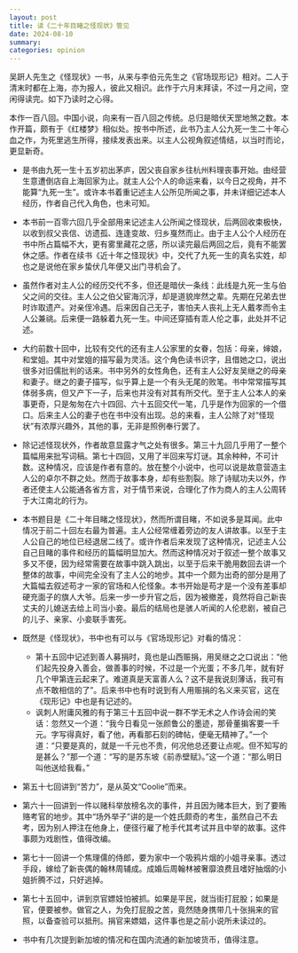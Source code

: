 ```yaml
---
layout: post
title: 读《二十年目睹之怪现状》管见
date: 2024-08-10
summary:
categories: opinion
---
```


吴趼人先生之《怪现状》一书，从来与李伯元先生之《官场现形记》相对。二人于清末时都在上海，亦为报人，彼此又相识。此作于六月末拜读，不过一月之间，空闲得读完。如下乃读时之心得。

本作一百八回。中国小说，向来有一百八回之传统。总归是暗伏天罡地煞之数。本作开篇，颇有于《红楼梦》相似处。按书中所述，此书乃主人公九死一生二十年心血之作，为死里逃生所得，接续发表出来。以主人公视角叙述情结，以当时而论，更显新奇。

- 是书由九死一生十五岁初出茅庐，因父丧自家乡往杭州料理丧事开始。由经营生意遭倒店自上海回家为止。就主人公个人的命运来看，以今日之视角，并不能算“九死一生”。或许本书着重记述主人公所见所闻之事，并未详细记述本人经历，作者自己代入角色，也未可知。
- 本书前一百零六回几乎全部用来记述主人公所闻之怪现状，后两回收束极快，以收到叔父丧信、访遗孤、连逢变故、归乡戛然而止。由于主人公个人经历在书中所占篇幅不大，更有雾里藏花之感，所以读完最后两回之后，竟有不能罢休之感。作者在续书《近十年之怪现状》中，交代了九死一生的真名实姓，却也之是说他在家乡蛰伏几年便又出门寻机会了。
- 虽然作者对主人公的经历交代不多，但还是暗伏一条线：此线是九死一生与伯父之间的交往。主人公之伯父宦海沉浮，却是道貌岸然之辈。先期在兄弟去世时诈取遗产。对亲侄冷遇。后来因自己无子，害怕夫人丧礼上无人戴孝而令主人公兼祧。后来便一路躲着九死一生。中间还穿插有乖人伦之事，此处并不记述。
- 大约前数十回中，比较有交代的还有主人公家里的女眷，包括：母亲，婶娘，和堂姐。其中对堂姐的描写最为灵活。这个角色读书识字，且借她之口，说出很多对旧儒批判的话来。书中另外的女性角色，还有主人公好友吴继之的母亲和妻子。继之的妻子描写，似乎算上是一个有头无尾的败笔。书中常常描写其体弱多病，但又产下一子，后来也并没有对其有所交代。至于主人公本人的亲事更奇，只是匆匆在六十四回、六十五回交代一笔，几乎是作为回家的一个借口。后来主人公的妻子也在书中没有出现。总的来看，主人公除了对“怪现状”有浓厚兴趣外，其他的事，无非是照例奉行罢了。
- 除记述怪现状外，作者故意显露才气之处有很多。第三十九回几乎用了一整个篇幅用来批写词稿。第七十四回，又用了半回来写灯谜。其余种种，不可计数。这种情况，应该是作者有意的。放在整个小说中，也可以说是故意营造主人公的卓尔不群之处。然而于故事本身，却有些割裂。除了诗赋功夫以外，作者还使主人公能通各省方言，对于情节来说，合理化了作为商人的主人公周转于大江南北的行为。
- 本书题目是《二十年目睹之怪现状》，然而所谓目睹，不如说多是耳闻。此中情况于前二十回左右最为普遍。主人公经常缠着旁边的友人讲故事。以至于主人公自己的地位已经退居二线了。或许作者后来发现了这种情况，记述主人公自己目睹的事件和经历的篇幅明显加大。然而这种情况对于叙述一整个故事又多又不便，因为经常需要在故事中跳入跳出，以至于后来干脆用数回去讲一个整体的故事，中间完全没有了主人公的地步。其中一个颇为出奇的部分是用了大篇幅去叙述苟才一家的官场和人伦怪象。本书开始是苟才是一个没有差事却硬充面子的旗人大爷。后来一步一步升官之后，因为被撤差，竟然将自己新丧丈夫的儿媳送去给上司当小妾。最后的结局也是骇人听闻的人伦悲剧，被自己的儿子、亲家、小妾联手害死。
- 既然是《怪现状》，书中也有可以与《官场现形记》对看的情况：
  - 第十五回中记述到善人募捐时，竟也是山西赈捐，用吴继之之口说出：“他们起先投身入善会，做善事的时候，不过是一个光蛋；不多几年，就有好几个甲第连云起来了。难道真是天富善人么？这不是我说刻薄话，我可有点不敢相信的了”。后来书中也有时说到有人用赈捐的名义来买官，这在《现形记》中也是有记述的。
  - 讽刺人附庸风雅的有于第三十五回中说一群不学无术之人作诗会闹的笑话：忽然又一个道：“我今日看见一张颜鲁公的墨迹，那骨董掮客要一千元。字写得真好，看了他，再看那石刻的碑帖，便毫无精神了。”一个道：“只要是真的，就是一千元也不贵，何况他总还要让点呢。但不知写的是甚么？”那一个道：“写的是苏东坡《前赤壁赋》。”这一个道：“那么明日叫他送给我看。”

- 第五十七回讲到“苦力”，是从英文“Coolie”而来。
- 第六十一回讲到一件以赌科举放榜名次的事件，并且因为赌本巨大，到了要贿赂考官的地步。其中“场外举子”讲的是一个姓氏颇奇的考生，虽然自己不去考，因为别人押注在他身上，便径行雇了枪手代其考试并且中举的故事。这件事颇为戏剧性，值得改编。
- 第七十一回讲一个焦理儒的侍郎，要为家中一个吸鸦片烟的小姐寻亲事。透过手段，嫁给了新丧偶的翰林周辅成。成婚后周翰林被奢靡浪费且嗜好抽烟的小姐折腾不过，只好逃掉。
- 第七十五回中，讲到京官嫖妓怕被抓。如果是平民，就当街打屁股；如果是官，便要被参。做官之人，为免打屁股之苦，竟然随身携带几十张捐来的官照，以备查验可以抵刑。捐官来嫖娼，这件事也是之前小说所未读过的。
- 书中有几次提到新加坡的情况和在国内流通的新加坡货币，值得注意。